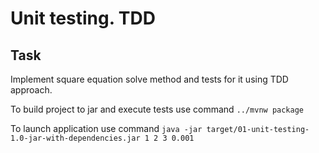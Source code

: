 # Unit testing. TDD

## Task
Implement square equation solve method and tests for it using TDD approach.

To build project to jar and execute tests use command `../mvnw package`

To launch application use command `java -jar target/01-unit-testing-1.0-jar-with-dependencies.jar 1 2 3 0.001`